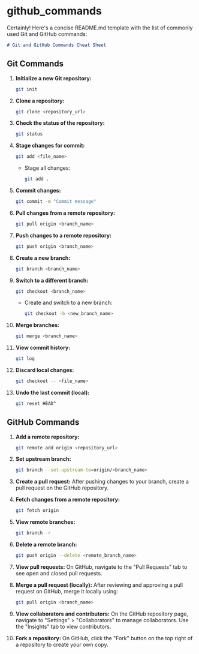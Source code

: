 # github_commands
Certainly! Here's a concise README.md template with the list of commonly used Git and GitHub commands:

```markdown
# Git and GitHub Commands Cheat Sheet
  ```

## Git Commands
1. **Initialize a new Git repository:**
   ```bash
   git init
   ```

2. **Clone a repository:**
   ```bash
   git clone <repository_url>
   ```

3. **Check the status of the repository:**
   ```bash
   git status
   ```

4. **Stage changes for commit:**
   ```bash
   git add <file_name>
   ```

   - Stage all changes:
     ```bash
     git add .
     ```

5. **Commit changes:**
   ```bash
   git commit -m "Commit message"
   ```

6. **Pull changes from a remote repository:**
   ```bash
   git pull origin <branch_name>
   ```

7. **Push changes to a remote repository:**
   ```bash
   git push origin <branch_name>
   ```

8. **Create a new branch:**
   ```bash
   git branch <branch_name>
   ```

9. **Switch to a different branch:**
   ```bash
   git checkout <branch_name>
   ```

   - Create and switch to a new branch:
     ```bash
     git checkout -b <new_branch_name>
     ```

10. **Merge branches:**
    ```bash
    git merge <branch_name>
    ```

11. **View commit history:**
    ```bash
    git log
    ```

12. **Discard local changes:**
    ```bash
    git checkout -- <file_name>
    ```

13. **Undo the last commit (local):**
    ```bash
    git reset HEAD^
    ```

## GitHub Commands

1. **Add a remote repository:**
   ```bash
   git remote add origin <repository_url>
   ```

2. **Set upstream branch:**
   ```bash
   git branch --set-upstream-to=origin/<branch_name>
   ```

3. **Create a pull request:**
   After pushing changes to your branch, create a pull request on the GitHub repository.

4. **Fetch changes from a remote repository:**
   ```bash
   git fetch origin
   ```

5. **View remote branches:**
   ```bash
   git branch -r
   ```

6. **Delete a remote branch:**
   ```bash
   git push origin --delete <remote_branch_name>
   ```

7. **View pull requests:**
   On GitHub, navigate to the "Pull Requests" tab to see open and closed pull requests.

8. **Merge a pull request (locally):**
   After reviewing and approving a pull request on GitHub, merge it locally using:
   ```bash
   git pull origin <branch_name>
   ```

9. **View collaborators and contributors:**
   On the GitHub repository page, navigate to "Settings" > "Collaborators" to manage collaborators. Use the "Insights" tab to view contributors.

10. **Fork a repository:**
    On GitHub, click the "Fork" button on the top right of a repository to create your own copy.
```
